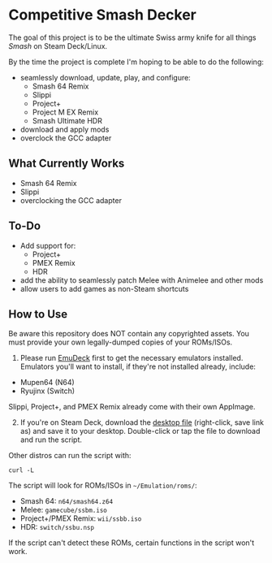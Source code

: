 # Competitive Smash Decker
The goal of this project is to be the ultimate Swiss army knife for all things *Smash* on Steam Deck/Linux.

By the time the project is complete I'm hoping to be able to do the following:
- seamlessly download, update, play, and configure:
  - Smash 64 Remix
  - Slippi
  - Project+
  - Project M EX Remix
  - Smash Ultimate HDR
- download and apply mods
- overclock the GCC adapter

## What Currently Works
- Smash 64 Remix
- Slippi
- overclocking the GCC adapter

## To-Do
- Add support for:
  - Project+
  - PMEX Remix
  - HDR
- add the ability to seamlessly patch Melee with Animelee and other mods
- allow users to add games as non-Steam shortcuts

## How to Use
Be aware this repository does NOT contain any copyrighted assets. You must provide your own legally-dumped copies of your ROMs/ISOs.

1. Please run [EmuDeck](https://www.emudeck.com/) first to get the necessary emulators installed. Emulators you'll want to install, if they're not installed already, include:
- Mupen64 (N64)
- Ryujinx (Switch)

Slippi, Project+, and PMEX Remix already come with their own AppImage.

2. If you're on Steam Deck, download the [desktop file]() (right-click, save link as) and save it to your desktop. Double-click or tap the file to download and run the script.

Other distros can run the script with:

```
curl -L 
```

The script will look for ROMs/ISOs in `~/Emulation/roms/`:
- Smash 64: `n64/smash64.z64`
- Melee: `gamecube/ssbm.iso`
- Project+/PMEX Remix: `wii/ssbb.iso`
- HDR: `switch/ssbu.nsp`

If the script can't detect these ROMs, certain functions in the script won't work.
